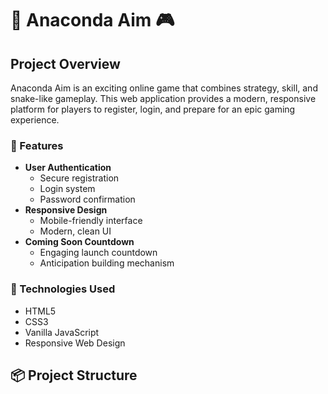 # 🐍 Anaconda Aim 🎮

## Project Overview

Anaconda Aim is an exciting online game that combines strategy, skill, and snake-like gameplay. This web application provides a modern, responsive platform for players to register, login, and prepare for an epic gaming experience.

### 🌟 Features

- **User Authentication**
  - Secure registration
  - Login system
  - Password confirmation
- **Responsive Design**
  - Mobile-friendly interface
  - Modern, clean UI
- **Coming Soon Countdown**
  - Engaging launch countdown
  - Anticipation building mechanism

### 🚀 Technologies Used

- HTML5
- CSS3
- Vanilla JavaScript
- Responsive Web Design

## 📦 Project Structure 